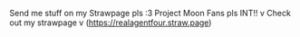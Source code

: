 Send me stuff on my Strawpage pls :3
Project Moon Fans pls INT!!
v Check out my strawpage v
(https://realagentfour.straw.page)
<!---
realagentfour/realagentfour is a ✨ special ✨ repository because its `README.md` (this file) appears on your GitHub profile.
You can click the Preview link to take a look at your changes.
--->
